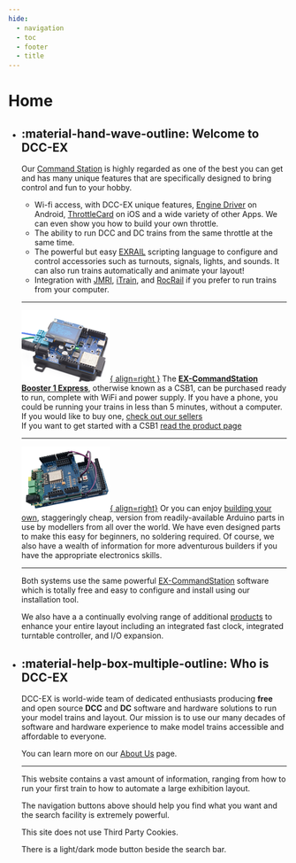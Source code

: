 ```yaml
---
hide:
  - navigation
  - toc
  - footer
  - title
---
```

<!-- This style block is to "hide" the title, it must be defined in order for MkDocs to work correctly -->
<style>
.md-content__inner h1 {
  font-size: 1px !important;
  line-height: 1px !important;
  margin: 0 !important;
  padding: 0 !important;
  height: 1px !important;
  overflow: hidden;
  color: var(--md-default-bg-color);
}
</style>

# Home

<div class="grid cards static home-top-row" markdown>

- ## :material-hand-wave-outline: Welcome to DCC-EX

    Our [Command Station](/products/01-getting-started.md) is highly regarded as one of the best you can get and has many unique features that are specifically designed to bring control and fun to your hobby.

    - Wi-fi access, with DCC-EX unique features, [Engine Driver](https://enginedriver.mstevetodd.com/) on Android, [ThrottleCard](https://throttlecard.com/) on iOS and a wide variety of other Apps. We can even show you how to build your own throttle.
    - The ability to run DCC and DC trains from the same throttle at the same time.
    - The powerful but easy [EXRAIL](/products/ex-commandstation/exrail/1-exrail.md) scripting language to configure and control accessories such as turnouts, signals, lights, and sounds. It can also run trains automatically and animate your layout!
    - Integration with [JMRI](https://www.jmri.org/), [iTrain](https://www.berros.eu/en/itrain/), and [RocRail](https://wiki.rocrail.net/) if you prefer to run trains from your computer.

    ---
     [![csb1](/_static/images/ex-csb1/csb1-small.png){ align=right }](/products/ex-commandstation/1-ex-csb1.md)
    The [**EX-CommandStation Booster 1 Express**](/products/ex-commandstation/1-ex-csb1.md), otherwise known as a CSB1, can be purchased ready to run, complete with WiFi and power supply. If you have a phone, you could be running your trains in less than 5 minutes, without a computer.  
    If you would like to buy one, [check out our sellers](/purchasing/01-official-sellers.md)  
    If you want to get started with a CSB1 [read the product page](/products/ex-commandstation/1-ex-csb1.md)

    ---
    [![diy](/_static/images/mega/mega-small.png){ align=right}](/diy/1-diy.md)
    Or you can enjoy [building your own](/diy/1-diy.md), staggeringly cheap, version from readily-available Arduino parts in use by modellers from all over the world. We have even designed parts to make this easy for beginners, no soldering required. 
    Of course, we also have a wealth of information for more adventurous builders if you have the appropriate electronics skills.

    ---

    Both systems use the same powerful [EX-CommandStation](/products/ex-commandstation/0-overview.md) software which is totally free and easy to configure and install using our installation tool.

    We also have a a continually evolving range of additional [products](/products/00-products.md) to enhance your entire layout including an integrated fast clock, integrated turntable controller, and I/O expansion.

- ## :material-help-box-multiple-outline: Who is DCC-EX

    DCC-EX is world-wide team of dedicated enthusiasts producing **free** and open source **DCC** and **DC** software and hardware solutions to run your model trains and layout. Our mission is to use our many decades of software and hardware experience to make model trains accessible and affordable to everyone.
    
    You can learn more on our [About Us](/about/about.md) page.

    ---

    This website contains a vast amount of information, ranging from how to run your first train to how to automate a large exhibition layout.

    The navigation buttons above should help you find what you want and the search facility is extremely powerful.

    This site does not use Third Party Cookies.

    There is a light/dark mode button beside the search bar.

</div>
